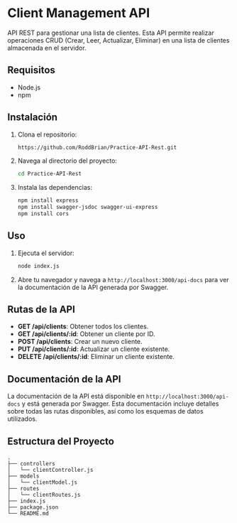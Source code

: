 # Client Management API

API REST para gestionar una lista de clientes. Esta API permite realizar operaciones CRUD (Crear, Leer, Actualizar, Eliminar) en una lista de clientes almacenada en el servidor.

## Requisitos

- Node.js
- npm

## Instalación

1. Clona el repositorio:
    ```sh
    https://github.com/RoddBrian/Practice-API-Rest.git
    ```

2. Navega al directorio del proyecto:
    ```sh
    cd Practice-API-Rest
    ```

3. Instala las dependencias:
    ```sh
    npm install express
    npm install swagger-jsdoc swagger-ui-express
    npm install cors
    ```

## Uso

1. Ejecuta el servidor:
    ```sh
    node index.js
    ```

2. Abre tu navegador y navega a `http://localhost:3000/api-docs` para ver la documentación de la API generada por Swagger.

## Rutas de la API

- **GET /api/clients**: Obtener todos los clientes.
- **GET /api/clients/:id**: Obtener un cliente por ID.
- **POST /api/clients**: Crear un nuevo cliente.
- **PUT /api/clients/:id**: Actualizar un cliente existente.
- **DELETE /api/clients/:id**: Eliminar un cliente existente.

## Documentación de la API

La documentación de la API está disponible en `http://localhost:3000/api-docs` y está generada por Swagger. Esta documentación incluye detalles sobre todas las rutas disponibles, así como los esquemas de datos utilizados.

## Estructura del Proyecto

```plaintext
.
├── controllers
│   └── clientController.js
├── models
│   └── clientModel.js
├── routes
│   └── clientRoutes.js
├── index.js
├── package.json
└── README.md
